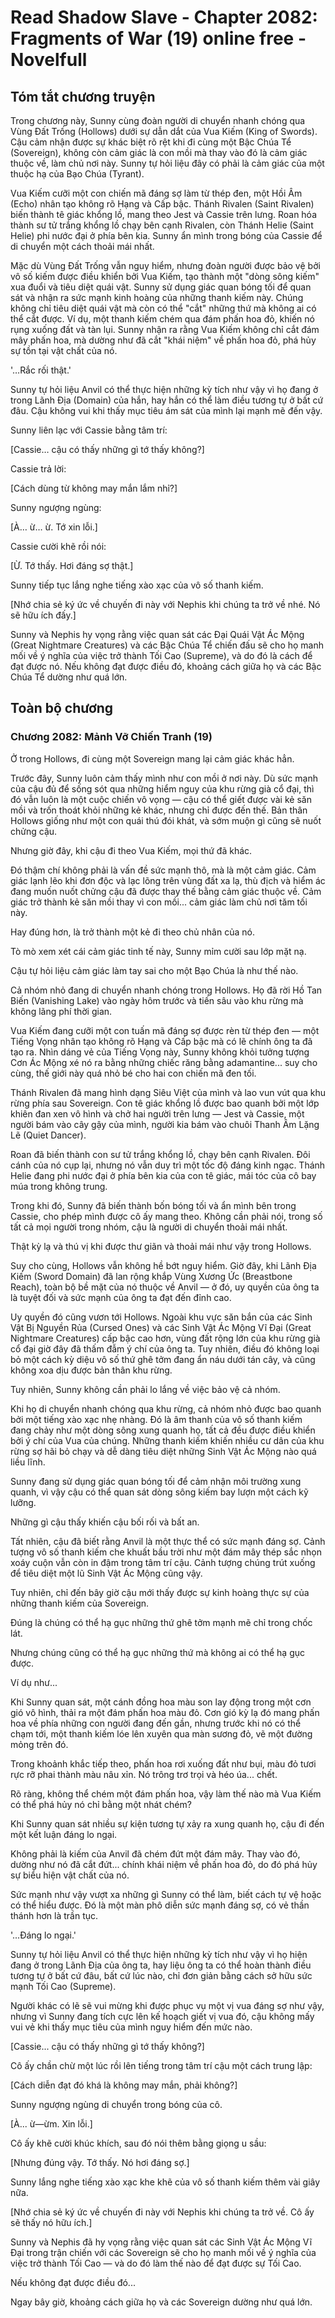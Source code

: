 # Read Shadow Slave - Chapter 2082: Fragments of War (19) online free - Novelfull

## Tóm tắt chương truyện

Trong chương này, Sunny cùng đoàn người di chuyển nhanh chóng qua Vùng Đất Trống (Hollows) dưới sự dẫn dắt của Vua Kiếm (King of Swords). Cậu cảm nhận được sự khác biệt rõ rệt khi đi cùng một Bậc Chúa Tể (Sovereign), không còn cảm giác là con mồi mà thay vào đó là cảm giác thuộc về, làm chủ nơi này. Sunny tự hỏi liệu đây có phải là cảm giác của một thuộc hạ của Bạo Chúa (Tyrant).

Vua Kiếm cưỡi một con chiến mã đáng sợ làm từ thép đen, một Hồi Âm (Echo) nhân tạo không rõ Hạng và Cấp bậc. Thánh Rivalen (Saint Rivalen) biến thành tê giác khổng lồ, mang theo Jest và Cassie trên lưng. Roan hóa thành sư tử trắng khổng lồ chạy bên cạnh Rivalen, còn Thánh Helie (Saint Helie) phi nước đại ở phía bên kia. Sunny ẩn mình trong bóng của Cassie để di chuyển một cách thoải mái nhất.

Mặc dù Vùng Đất Trống vẫn nguy hiểm, nhưng đoàn người được bảo vệ bởi vô số kiếm được điều khiển bởi Vua Kiếm, tạo thành một "dòng sông kiếm" xua đuổi và tiêu diệt quái vật. Sunny sử dụng giác quan bóng tối để quan sát và nhận ra sức mạnh kinh hoàng của những thanh kiếm này. Chúng không chỉ tiêu diệt quái vật mà còn có thể "cắt" những thứ mà không ai có thể cắt được. Ví dụ, một thanh kiếm chém qua đám phấn hoa đỏ, khiến nó rụng xuống đất và tàn lụi. Sunny nhận ra rằng Vua Kiếm không chỉ cắt đám mây phấn hoa, mà dường như đã cắt "khái niệm" về phấn hoa đỏ, phá hủy sự tồn tại vật chất của nó.

'…Rắc rối thật.'

Sunny tự hỏi liệu Anvil có thể thực hiện những kỳ tích như vậy vì họ đang ở trong Lãnh Địa (Domain) của hắn, hay hắn có thể làm điều tương tự ở bất cứ đâu. Cậu không vui khi thấy mục tiêu ám sát của mình lại mạnh mẽ đến vậy.

Sunny liên lạc với Cassie bằng tâm trí:

[Cassie… cậu có thấy những gì tớ thấy không?]

Cassie trả lời:

[Cách dùng từ không may mắn lắm nhỉ?]

Sunny ngượng ngùng:

[À… ừ… ừ. Tớ xin lỗi.]

Cassie cười khẽ rồi nói:

[Ừ. Tớ thấy. Hơi đáng sợ thật.]

Sunny tiếp tục lắng nghe tiếng xào xạc của vô số thanh kiếm.

[Nhớ chia sẻ ký ức về chuyến đi này với Nephis khi chúng ta trở về nhé. Nó sẽ hữu ích đấy.]

Sunny và Nephis hy vọng rằng việc quan sát các Đại Quái Vật Ác Mộng (Great Nightmare Creatures) và các Bậc Chúa Tể chiến đấu sẽ cho họ manh mối về ý nghĩa của việc trở thành Tối Cao (Supreme), và do đó là cách để đạt được nó. Nếu không đạt được điều đó, khoảng cách giữa họ và các Bậc Chúa Tể dường như quá lớn.

## Toàn bộ chương

### Chương 2082: Mảnh Vỡ Chiến Tranh (19)

Ở trong Hollows, đi cùng một Sovereign mang lại cảm giác khác hẳn.

Trước đây, Sunny luôn cảm thấy mình như con mồi ở nơi này. Dù sức mạnh của cậu đủ để sống sót qua những hiểm nguy của khu rừng già cổ đại, thì đó vẫn luôn là một cuộc chiến vô vọng — cậu có thể giết được vài kẻ săn mồi và trốn thoát khỏi những kẻ khác, nhưng chỉ được đến thế. Bản thân Hollows giống như một con quái thú đói khát, và sớm muộn gì cũng sẽ nuốt chửng cậu.

Nhưng giờ đây, khi cậu đi theo Vua Kiếm, mọi thứ đã khác.

Đó thậm chí không phải là vấn đề sức mạnh thô, mà là một cảm giác. Cảm giác lạnh lẽo khi đơn độc và lạc lõng trên vùng đất xa lạ, thù địch và hiểm ác đang muốn nuốt chửng cậu đã được thay thế bằng cảm giác thuộc về. Cảm giác trở thành kẻ săn mồi thay vì con mồi... cảm giác làm chủ nơi tăm tối này.

Hay đúng hơn, là trở thành một kẻ đi theo chủ nhân của nó.

Tò mò xem xét cái cảm giác tinh tế này, Sunny mỉm cười sau lớp mặt nạ.

Cậu tự hỏi liệu cảm giác làm tay sai cho một Bạo Chúa là như thế nào.

Cả nhóm nhỏ đang di chuyển nhanh chóng trong Hollows. Họ đã rời Hồ Tan Biến (Vanishing Lake) vào ngày hôm trước và tiến sâu vào khu rừng mà không lãng phí thời gian.

Vua Kiếm đang cưỡi một con tuấn mã đáng sợ được rèn từ thép đen — một Tiếng Vọng nhân tạo không rõ Hạng và Cấp bậc mà có lẽ chính ông ta đã tạo ra. Nhìn dáng vẻ của Tiếng Vọng này, Sunny không khỏi tưởng tượng Cơn Ác Mộng xé nó ra bằng những chiếc răng bằng adamantine... suy cho cùng, thế giới này quá nhỏ bé cho hai con chiến mã đen tối.

Thánh Rivalen đã mang hình dạng Siêu Việt của mình và lao vun vút qua khu rừng phía sau Sovereign. Con tê giác khổng lồ được bao quanh bởi một lớp khiên đan xen vô hình và chở hai người trên lưng — Jest và Cassie, một người bám vào cây gậy của mình, người kia bám vào chuôi Thanh Âm Lặng Lẽ (Quiet Dancer).

Roan đã biến thành con sư tử trắng khổng lồ, chạy bên cạnh Rivalen. Đôi cánh của nó cụp lại, nhưng nó vẫn duy trì một tốc độ đáng kinh ngạc. Thánh Helie đang phi nước đại ở phía bên kia của con tê giác, mái tóc của cô bay múa trong không trung.

Trong khi đó, Sunny đã biến thành bốn bóng tối và ẩn mình bên trong Cassie, cho phép mình được cô ấy mang theo. Không cần phải nói, trong số tất cả mọi người trong nhóm, cậu là người di chuyển thoải mái nhất.

Thật kỳ lạ và thú vị khi được thư giãn và thoải mái như vậy trong Hollows.

Suy cho cùng, Hollows vẫn không hề bớt nguy hiểm. Giờ đây, khi Lãnh Địa Kiếm (Sword Domain) đã lan rộng khắp Vùng Xương Ức (Breastbone Reach), toàn bộ bề mặt của nó thuộc về Anvil — ở đó, uy quyền của ông ta là tuyệt đối và sức mạnh của ông ta đạt đến đỉnh cao.

Uy quyền đó cũng vươn tới Hollows. Ngoài khu vực săn bắn của các Sinh Vật Bị Nguyền Rủa (Cursed Ones) và các Sinh Vật Ác Mộng Vĩ Đại (Great Nightmare Creatures) cấp bậc cao hơn, vùng đất rộng lớn của khu rừng già cổ đại giờ đây đã thấm đẫm ý chí của ông ta. Tuy nhiên, điều đó không loại bỏ một cách kỳ diệu vô số thứ ghê tởm đang ẩn náu dưới tán cây, và cũng không xoa dịu được bản thân khu rừng.

Tuy nhiên, Sunny không cần phải lo lắng về việc bảo vệ cả nhóm.

Khi họ di chuyển nhanh chóng qua khu rừng, cả nhóm nhỏ được bao quanh bởi một tiếng xào xạc nhẹ nhàng. Đó là âm thanh của vô số thanh kiếm đang chảy như một dòng sông xung quanh họ, tất cả đều được điều khiển bởi ý chí của Vua của chúng. Những thanh kiếm khiến nhiều cư dân của khu rừng sợ hãi bỏ chạy và dễ dàng tiêu diệt những Sinh Vật Ác Mộng nào quá liều lĩnh.

Sunny đang sử dụng giác quan bóng tối để cảm nhận môi trường xung quanh, vì vậy cậu có thể quan sát dòng sông kiếm bay lượn một cách kỹ lưỡng.

Những gì cậu thấy khiến cậu bối rối và bất an.

Tất nhiên, cậu đã biết rằng Anvil là một thực thể có sức mạnh đáng sợ. Cảnh tượng vô số thanh kiếm che khuất bầu trời như một đám mây thép sắc nhọn xoáy cuộn vẫn còn in đậm trong tâm trí cậu. Cảnh tượng chúng trút xuống để tiêu diệt một lũ Sinh Vật Ác Mộng cũng vậy.

Tuy nhiên, chỉ đến bây giờ cậu mới thấy được sự kinh hoàng thực sự của những thanh kiếm của Sovereign.

Đúng là chúng có thể hạ gục những thứ ghê tởm mạnh mẽ chỉ trong chốc lát.

Nhưng chúng cũng có thể hạ gục những thứ mà không ai có thể hạ gục được.

Ví dụ như...

Khi Sunny quan sát, một cánh đồng hoa màu son lay động trong một cơn gió vô hình, thải ra một đám phấn hoa màu đỏ. Cơn gió kỳ lạ đó mang phấn hoa về phía những con người đang đến gần, nhưng trước khi nó có thể chạm tới, một thanh kiếm lóe lên xuyên qua màn sương đỏ, vẽ một đường mỏng trên đó.

Trong khoảnh khắc tiếp theo, phấn hoa rơi xuống đất như bụi, màu đỏ tươi rực rỡ phai thành màu nâu xỉn. Nó trông trơ trọi và héo úa... chết.

Rõ ràng, không thể chém một đám phấn hoa, vậy làm thế nào mà Vua Kiếm có thể phá hủy nó chỉ bằng một nhát chém?

Khi Sunny quan sát nhiều sự kiện tương tự xảy ra xung quanh họ, cậu đi đến một kết luận đáng lo ngại.

Không phải là kiếm của Anvil đã chém đứt một đám mây. Thay vào đó, dường như nó đã cắt đứt... chính khái niệm về phấn hoa đỏ, do đó phá hủy sự biểu hiện vật chất của nó.

Sức mạnh như vậy vượt xa những gì Sunny có thể làm, biết cách tự vệ hoặc có thể hiểu được. Đó là một màn phô diễn sức mạnh đáng sợ, có vẻ thần thánh hơn là trần tục.

'...Đáng lo ngại.'

Sunny tự hỏi liệu Anvil có thể thực hiện những kỳ tích như vậy vì họ hiện đang ở trong Lãnh Địa của ông ta, hay liệu ông ta có thể hoàn thành điều tương tự ở bất cứ đâu, bất cứ lúc nào, chỉ đơn giản bằng cách sở hữu sức mạnh Tối Cao (Supreme).

Người khác có lẽ sẽ vui mừng khi được phục vụ một vị vua đáng sợ như vậy, nhưng vì Sunny đang tích cực lên kế hoạch giết vị vua đó, cậu không mấy vui vẻ khi thấy mục tiêu của mình nguy hiểm đến mức nào.

[Cassie... cậu có thấy những gì tớ thấy không?]

Cô ấy chần chừ một lúc rồi lên tiếng trong tâm trí cậu một cách trung lập:

[Cách diễn đạt đó khá là không may mắn, phải không?]

Sunny ngượng ngùng di chuyển trong bóng của cô.

[À... ừ—ừm. Xin lỗi.]

Cô ấy khẽ cười khúc khích, sau đó nói thêm bằng giọng u sầu:

[Nhưng đúng vậy. Tớ thấy. Nó hơi đáng sợ.]

Sunny lắng nghe tiếng xào xạc khe khẽ của vô số thanh kiếm thêm vài giây nữa.

[Nhớ chia sẻ ký ức về chuyến đi này với Nephis khi chúng ta trở về. Cô ấy sẽ thấy nó hữu ích.]

Sunny và Nephis đã hy vọng rằng việc quan sát các Sinh Vật Ác Mộng Vĩ Đại trong trận chiến với các Sovereign sẽ cho họ manh mối về ý nghĩa của việc trở thành Tối Cao — và do đó làm thế nào để đạt được sự Tối Cao.

Nếu không đạt được điều đó...

Ngay bây giờ, khoảng cách giữa họ và các Sovereign dường như quá lớn.